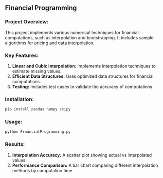 ## **Financial Programming**

### **Project Overview:**
This project implements various numerical techniques for financial computations, such as interpolation and bootstrapping. It includes sample algorithms for pricing and data interpolation.

### **Key Features:**
1. **Linear and Cubic Interpolation:** Implements interpolation techniques to estimate missing values.
2. **Efficient Data Structures:** Uses optimized data structures for financial computations.
3. **Testing:** Includes test cases to validate the accuracy of computations.

### **Installation:**
```bash
pip install pandas numpy scipy
```

### **Usage:**
```bash
python FinancialProgramming.py
```

### **Results:**
1. **Interpolation Accuracy:** A scatter plot showing actual vs interpolated values.
2. **Performance Comparison:** A bar chart comparing different interpolation methods by computation time.
